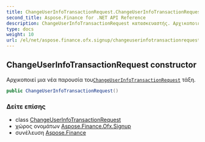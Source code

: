 ```yaml
---
title: ChangeUserInfoTransactionRequest.ChangeUserInfoTransactionRequest
second_title: Aspose.Finance for .NET API Reference
description: ChangeUserInfoTransactionRequest κατασκευαστής. Αρχικοποιεί μια νέα παρουσία τουChangeUserInfoTransactionRequest τάξη.
type: docs
weight: 10
url: /el/net/aspose.finance.ofx.signup/changeuserinfotransactionrequest/changeuserinfotransactionrequest/
---
```

## ChangeUserInfoTransactionRequest constructor

Αρχικοποιεί μια νέα παρουσία του[`ChangeUserInfoTransactionRequest`](../) τάξη.

```csharp
public ChangeUserInfoTransactionRequest()
```

### Δείτε επίσης

* class [ChangeUserInfoTransactionRequest](../)
* χώρος ονομάτων [Aspose.Finance.Ofx.Signup](../../changeuserinfotransactionrequest/)
* συνέλευση [Aspose.Finance](../../../)


